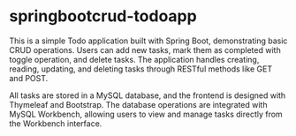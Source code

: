 # springbootcrud-todoapp
This is a simple Todo application built with Spring Boot, demonstrating basic CRUD operations. Users can add new tasks, mark them as completed with toggle operation, and delete tasks. The application handles creating, reading, updating, and deleting tasks through RESTful methods like GET and POST.

All tasks are stored in a MySQL database, and the frontend is designed with Thymeleaf and Bootstrap.
The database operations are integrated with MySQL Workbench, allowing users to view and manage tasks directly from the Workbench interface.

